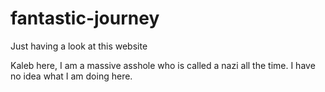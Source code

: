 # fantastic-journey

Just having a look at this website

Kaleb here, I am a massive asshole who is called a nazi all the time.
I have no idea what I am doing here.
